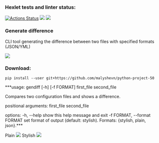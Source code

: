 ### Hexlet tests and linter status:
[![Actions Status](https://github.com/malyshevn/python-project-50/workflows/hexlet-check/badge.svg)](https://github.com/malyshevn/python-project-50/actions)
<a href="https://codeclimate.com/github/malyshevn/python-project-50/maintainability"><img src="https://api.codeclimate.com/v1/badges/89f1fbfb774e33d38001/maintainability" /></a>
<a href="https://codeclimate.com/github/malyshevn/python-project-50/test_coverage"><img src="https://api.codeclimate.com/v1/badges/89f1fbfb774e33d38001/test_coverage" /></a>

### Generate difference
CLI tool generating the difference between two files with specified formats (JSON/YML)

<a href="https://asciinema.org/a/7lu0zCMSbyqobMxt2MgZTUJwB" target="_blank"><img src="https://asciinema.org/a/7lu0zCMSbyqobMxt2MgZTUJwB.svg" /></a>

### Download:
`pip install --user git+https://github.com/malyshevn/python-project-50`

***usage: gendiff [-h] [-f FORMAT] first_file second_file

Compares two configuration files and shows a difference.

positional arguments:
  first_file
  second_file

options:
  -h, --help            show this help message and exit
  -f FORMAT, --format FORMAT
                        set format of output (default: stylish).
                        Formats: {stylish, plain, json}.***

Plain
<a href="https://asciinema.org/a/2SP19Ak95YFUJcvcL1WtAB1rl" target="_blank"><img src="https://asciinema.org/a/2SP19Ak95YFUJcvcL1WtAB1rl.svg" /></a>
Stylish
<a href="https://asciinema.org/a/rwIwqpC82aY4K8XwxEnlIVA2M" target="_blank"><img src="https://asciinema.org/a/rwIwqpC82aY4K8XwxEnlIVA2M.svg" /></a>
